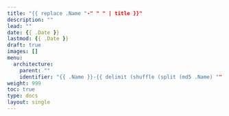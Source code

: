 ```yaml
---
title: "{{ replace .Name "-" " " | title }}"
description: ""
lead: ""
date: {{ .Date }}
lastmod: {{ .Date }}
draft: true
images: []
menu:
  architecture:
    parent: ""
    identifier: "{{ .Name }}-{{ delimit (shuffle (split (md5 .Name) "" )) "" }}"
weight: 999
toc: true
type: docs
layout: single
---
```

